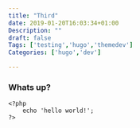 ```yaml
---
title: "Third"
date: 2019-01-20T16:03:34+01:00
Description: ""
draft: false
Tags: ['testing','hugo','themedev']
Categories: ['hugo','dev']

---
```


### Whats up?

```
<?php
    echo 'hello world!';
?>
```